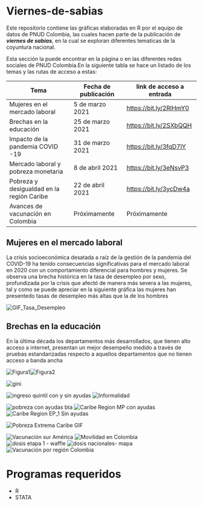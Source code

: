# Viernes-de-sabias

Este repositorio contiene las gráficas elaboradas en R por el equipo de datos de PNUD Colombia, las cuales hacen  parte de la publicación de   **_viernes de sabías_**, en la cual se exploran  diferentes tematicas de la coyuntura nacional. 

Esta sección la puede encontrar en la página o en las diferentes redes sociales  de PNUD  Colombia.En la siguiente tabla  se hace un listado de los temas y  las rutas de acceso a estas:

Tema | Fecha de publicación | link de acceso a entrada
------------ | -------------| -------------
Mujeres en el mercado laboral|  5 de marzo 2021| https://bit.ly/2RlHmY0
Brechas en la educación      |  25 de marzo 2021| https://bit.ly/2SXbQQH
Impacto de la pandemia COVID -19|  31 de marzo 2021| https://bit.ly/3fqD7lY
Mercado laboral y pobreza monetaria |  8 de abril 2021| https://bit.ly/3eNsvP3
Pobreza y desigualdad en la región Caribe|  22 de abril 2021| https://bit.ly/3ycDw4a
Avances de vacunación en Colombia |  Próximamente | Próximamente 


## Mujeres en el mercado laboral

La crisis socioeconómica desatada a raíz de la gestión de la pandemia del COVID-19 ha tenido consecuencias significativas para el mercado laboral en 2020 con un comportamiento diferencial para hombres y mujeres. Se observa una brecha histórica en la tasa de desempleo por sexo, profundizada por la crisis que afectó de manera más severa a las mujeres, tal y como se puede apreciar en la siguiente gráfica las mujeres han  presentedo tasas de desempleo más altas que la de los hombres
  
![GIF_Tasa_Desempleo](https://user-images.githubusercontent.com/73482880/118405603-6e519500-b63e-11eb-90a7-0caa35e9c40a.gif)

## Brechas en la educación 

En la última década los departamentos más desarrollados, que tienen alto acceso a internet, presentan un mejor desempeño medido a través de pruebas estandarizadas respecto a aquellos departamentos que no tienen acceso a banda ancha

![Figura1](https://user-images.githubusercontent.com/73482880/118412900-23e20f80-b662-11eb-9d47-3a35a3b99446.gif)![Figura2](https://user-images.githubusercontent.com/73482880/118412912-30666800-b662-11eb-9d6b-f734f3f706e2.gif)


![gini](https://user-images.githubusercontent.com/73482880/118412814-b1712f80-b661-11eb-87d0-ad422e91e1da.jpg)

![ingreso quintil con y sin ayudas](https://user-images.githubusercontent.com/73482880/118413197-addea800-b663-11eb-8211-f64c6ae25c31.gif)
![Informalidad](https://user-images.githubusercontent.com/73482880/118413216-c222a500-b663-11eb-893b-3fc869d3709c.jpg)





![pobreza con ayudas bta](https://user-images.githubusercontent.com/73482880/118412822-b9c96a80-b661-11eb-8912-2992d107e321.png)
![Caribe Region MP con ayudas](https://user-images.githubusercontent.com/73482880/118412828-c51c9600-b661-11eb-9573-42887ba4c653.jpg)
![Caribe Region EP_1 Sin ayudas](https://user-images.githubusercontent.com/73482880/118412833-ca79e080-b661-11eb-9e27-1bb21b9a9983.jpg)

![Pobreza Extrema Caribe GIF](https://user-images.githubusercontent.com/73482880/118413160-812a9080-b663-11eb-8d5e-c1f1632fe168.gif)




![Vacunación sur América](https://user-images.githubusercontent.com/73482880/118412844-dbc2ed00-b661-11eb-9f87-92c3d3ece2b2.gif)
![Movilidad en Colombia ](https://user-images.githubusercontent.com/73482880/118412849-e1b8ce00-b661-11eb-823a-87a79ea4f9ea.gif)
![dosis etapa 1 - waffle](https://user-images.githubusercontent.com/73482880/118412850-e3829180-b661-11eb-91b4-cdb145fa9c22.png)
![dosis nacionales- mapa](https://user-images.githubusercontent.com/73482880/118412853-e67d8200-b661-11eb-82df-22e5a3eac167.png)
![Vacunación por región Colombia](https://user-images.githubusercontent.com/73482880/118413239-dff00a00-b663-11eb-9ce0-d5285b0fd0c4.png)



</p>

# Programas requeridos 
 * R
 * STATA


